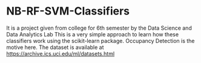 # NB-RF-SVM-Classifiers
It is a project given from college for 6th semester by the Data Science and Data Analytics Lab
This is a very simple approach to learn how these classifiers work using the scikit-learn package.
Occupancy Detection is the motive here.
The dataset is available at https://archive.ics.uci.edu/ml/datasets.html
